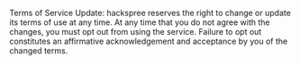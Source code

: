 Terms of Service Update: hackspree reserves the right to change or update its terms of use at any time. At any time that you do not agree with the changes, you must opt out from using the service. Failure to opt out constitutes an affirmative acknowledgement and acceptance by you of the changed terms.

